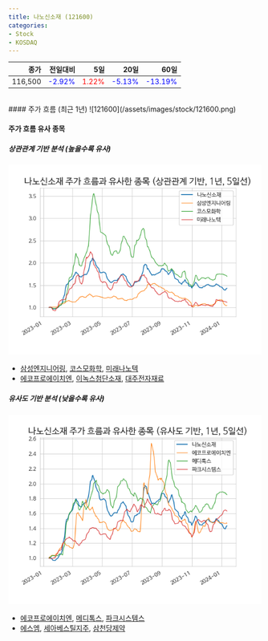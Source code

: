 ```yaml
---
title: 나노신소재 (121600)
categories:
- Stock
- KOSDAQ
---
```


|종가|전일대비|5일|20일|60일|
|---:|-------:|--:|---:|---:|
|116,500|<span style="color: blue">-2.92%</span>|<span style="color: red">1.22%</span>|<span style="color: blue">-5.13%</span>|<span style="color: blue">-13.19%</span>|

<!-- more -->
<br>
#### 주가 흐름 (최근 1년)
![121600](/assets/images/stock/121600.png)

#### 주가 흐름 유사 종목

##### 상관관계 기반 분석 (높을수록 유사)
![121600](/assets/images/stock/121600_corr.png)
- [삼성엔지니어링](/028050/), [코스모화학](/005420/), [미래나노텍](/095500/)
- [에코프로에이치엔](/383310/), [이녹스첨단소재](/272290/), [대주전자재료](/078600/)

##### 유사도 기반 분석 (낮을수록 유사)	
![121600](/assets/images/stock/121600_sim.png)
- [에코프로에이치엔](/383310/), [메디톡스](/086900/), [파크시스템스](/140860/)
- [에스엠](/041510/), [세아베스틸지주](/001430/), [삼천당제약](/000250/)